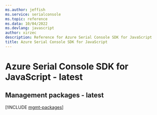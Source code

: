 ```yaml
---
ms.author: jeffish
ms.service: serialconsole
ms.topic: reference
ms.data: 10/04/2022
ms.devlang: javascript
author: xirzec
description: Reference for Azure Serial Console SDK for JavaScript
title: Azure Serial Console SDK for JavaScript
---
```

# Azure Serial Console SDK for JavaScript - latest

## Management packages - latest
[!INCLUDE [mgmt-packages](serial-console-mgmt-index.md)]